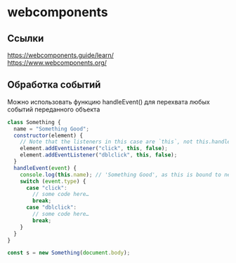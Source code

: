 # webcomponents

## Ссылки

https://webcomponents.guide/learn/  
https://www.webcomponents.org/  

## Обработка событий
Можно использовать функцию handleEvent() для перехвата любых событий переданного объекта
```JavaScript
class Something {
  name = "Something Good";
  constructor(element) {
    // Note that the listeners in this case are `this`, not this.handleEvent
    element.addEventListener("click", this, false);
    element.addEventListener("dblclick", this, false);
  }
  handleEvent(event) {
    console.log(this.name); // 'Something Good', as this is bound to newly created object
    switch (event.type) {
      case "click":
        // some code here…
        break;
      case "dblclick":
        // some code here…
        break;
    }
  }
}

const s = new Something(document.body);
```
